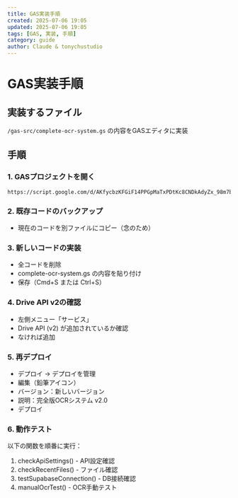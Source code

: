 ```yaml
---
title: GAS実装手順
created: 2025-07-06 19:05
updated: 2025-07-06 19:05
tags: [GAS, 実装, 手順]
category: guide
author: Claude & tonychustudio
---
```


# GAS実装手順

## 実装するファイル
`/gas-src/complete-ocr-system.gs` の内容をGASエディタに実装

## 手順

### 1. GASプロジェクトを開く
```
https://script.google.com/d/AKfycbzKFGiF14PPGpMaTxPDtKc8CNDkAdyZx_98m7bGBBHRdp8oDvD_VS65AjYs5CGiboQ/edit
```

### 2. 既存コードのバックアップ
- 現在のコードを別ファイルにコピー（念のため）

### 3. 新しいコードの実装
- 全コードを削除
- complete-ocr-system.gs の内容を貼り付け
- 保存（Cmd+S または Ctrl+S）

### 4. Drive API v2の確認
- 左側メニュー「サービス」
- Drive API (v2) が追加されているか確認
- なければ追加

### 5. 再デプロイ
- デプロイ → デプロイを管理
- 編集（鉛筆アイコン）
- バージョン：新しいバージョン
- 説明：完全版OCRシステム v2.0
- デプロイ

### 6. 動作テスト
以下の関数を順番に実行：
1. checkApiSettings() - API設定確認
2. checkRecentFiles() - ファイル確認
3. testSupabaseConnection() - DB接続確認
4. manualOcrTest() - OCR手動テスト